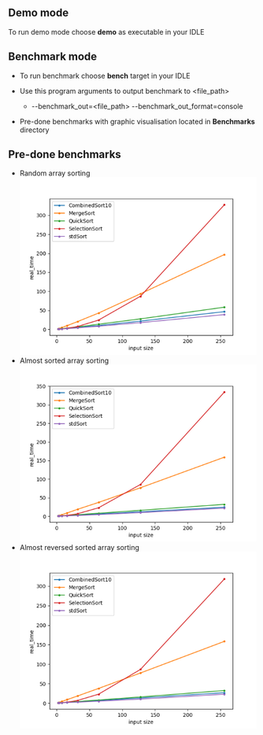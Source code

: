 ## Demo mode

To run demo mode choose **demo** as executable in your IDLE

## Benchmark mode
- To run benchmark choose **bench** target in your IDLE
- Use this program arguments to output benchmark to <file_path>
  - --benchmark_out=<file_path> --benchmark_out_format=console

- Pre-done benchmarks with graphic visualisation located in **Benchmarks** directory

## Pre-done benchmarks
- Random array sorting
![RandomArray](Benchmarks/RandomArray.png "Random array sorting")
- Almost sorted array sorting
![AlmostSorted](Benchmarks/AlmostSorted.png "Almost sorted array sorting")
- Almost reversed sorted array sorting
![ReversedAlmostSorted](Benchmarks/ReversedAlmostSorted.png "Almost reversed sorted array sorting")
